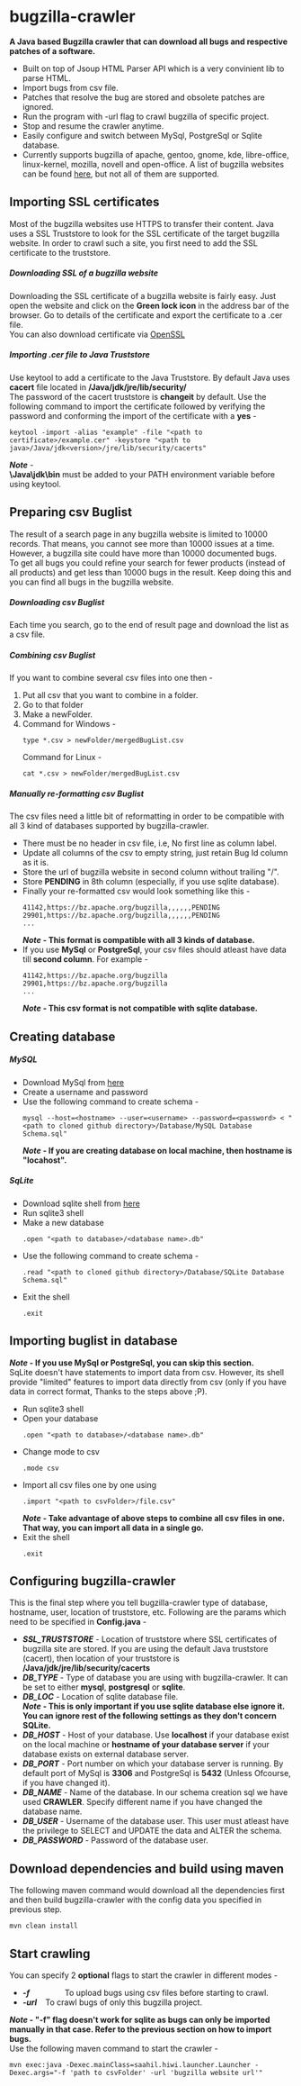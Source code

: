# bugzilla-crawler
**A Java based Bugzilla crawler that can download all bugs and respective patches of a software.**
- Built on top of Jsoup HTML Parser API which is a very convinient lib to parse HTML.
- Import bugs from csv file.
- Patches that resolve the bug are stored and obsolete patches are ignored.
- Run the program with -url flag to crawl bugzilla of specific project.
- Stop and resume the crawler anytime.
- Easily configure and switch between MySql, PostgreSql or Sqlite database. 
- Currently supports bugzilla of apache, gentoo, gnome, kde, libre-office, linux-kernel, mozilla, novell and open-office. A list of bugzilla websites can be found [here](https://www.bugzilla.org/installation-list/), but not all of them are supported.
 
## Importing SSL certificates
Most of the bugzilla websites use HTTPS to transfer their content. Java uses a SSL Truststore to look for the SSL certificate of the target bugzilla website. In order to crawl such a site, you first need to add the SSL certificate to the truststore. 
##### Downloading SSL of a bugzilla website
Downloading the SSL certificate of a bugzilla website is fairly easy. Just open the website and click on the **Green lock icon** in the address bar of the browser. Go to details of the certificate and export the certificate to a .cer file.  
You can also download certificate via [OpenSSL](http://superuser.com/questions/97201/how-to-save-a-remote-server-ssl-certificate-locally-as-a-file)
##### Importing .cer file to Java Truststore
Use keytool to add a certificate to the Java Truststore. By default Java uses **cacert** file located in **<path to java>/Java/jdk<version>/jre/lib/security/**  
The password of the cacert truststore is **changeit** by default. Use the following command to import the certificate followed by verifying the password and conforming the import of the certificate with a **yes** -  
```
keytool -import -alias "example" -file "<path to certificate>/example.cer" -keystore "<path to java>/Java/jdk<version>/jre/lib/security/cacerts"
```
***Note*** -  
**<path to java>\Java\jdk<version>\bin** must be added to your PATH environment variable before using keytool.

## Preparing csv Buglist
The result of a search page in any bugzilla website is limited to 10000 records. That means, you cannot see more than 10000 issues at a time. However, a bugzilla site could have more than 10000 documented bugs.  
To get all bugs you could refine your search for fewer products (instead of all products) and get less than 10000 bugs in the result. Keep doing this and you can find all bugs in the bugzilla website.
##### Downloading csv Buglist
Each time you search, go to the end of result page and download the list as a csv file.
##### Combining csv Buglist
If you want to combine several csv files into one then - 
1. Put all csv that you want to combine in a folder.
2. Go to that folder
3. Make a newFolder.
3. Command for Windows -
   ```
   type *.csv > newFolder/mergedBugList.csv
   ```
   Command for Linux - 
   ```
   cat *.csv > newFolder/mergedBugList.csv
   ```
##### Manually re-formatting csv Buglist
The csv files need a little bit of reformatting in order to be compatible with all 3 kind of databases supported by bugzilla-crawler.
- There must be no header in csv file, i.e, No first line as column label.
- Update all columns of the csv to empty string, just retain Bug Id column as it is.
- Store the url of bugzilla website in second column without trailing "/".
- Store **PENDING** in 8th column (especially, if you use sqlite database).
- Finally your re-formatted csv would look something like this - 
  ```
  41142,https://bz.apache.org/bugzilla,,,,,,PENDING
  29901,https://bz.apache.org/bugzilla,,,,,,PENDING
  ...
  ```
  ***Note* - This format is compatible with all 3 kinds of database.**
- If you use **MySql** or **PostgreSql**, your csv files should atleast have data till **second column**. For example - 
  ```
  41142,https://bz.apache.org/bugzilla
  29901,https://bz.apache.org/bugzilla
  ...
  ```
  ***Note* - This csv format is not compatible with sqlite database.**  
## Creating database
##### MySQL
- Download MySql from [here](http://dev.mysql.com/downloads/mysql/)
- Create a username and password
- Use the following command to create schema - 
  ```
  mysql --host=<hostname> --user=<username> --password=<password> < "<path to cloned github directory>/Database/MySQL Database Schema.sql"
  ```
    ***Note* - If you are creating database on local machine, then hostname is "locahost".**  
##### SqLite
- Download sqlite shell from [here](https://www.sqlite.org/download.html)
- Run sqlite3 shell
- Make a new database
  ```
  .open "<path to database>/<database name>.db"
  ```
- Use the following command to create schema - 
  ```
  .read "<path to cloned github directory>/Database/SQLite Database Schema.sql"
  ```
- Exit the shell
  ```
  .exit
  ```
## Importing buglist in database
***Note* - If you use MySql or PostgreSql, you can skip this section.**  
SqLite doesn't have statements to import data from csv. However, its shell provide "limited" features to import data directly from csv (only if you have data in correct format, Thanks to the steps above ;P).   
- Run sqlite3 shell
- Open your database
  ```
  .open "<path to database>/<database name>.db"
  ```
- Change mode to csv
  ```
  .mode csv
  ```
- Import all csv files one by one using
  ```
  .import "<path to csvFolder>/file.csv"
  ```
  ***Note* - Take advantage of above steps to combine all csv files in one. That way, you can import all data in a single go.**
- Exit the shell
  ```
  .exit
  ```
## Configuring bugzilla-crawler
This is the final step where you tell bugzilla-crawler type of database, hostname, user, location of truststore, etc. Following are the params which need to be specified in **Config.java** -
- ***SSL_TRUSTSTORE*** - Location of truststore where SSL certificates of bugzilla site are stored. If you are using the default Java truststore (cacert), then location of your truststore is **<path to java>/Java/jdk<version>/jre/lib/security/cacerts**
- ***DB_TYPE*** - Type of database you are using with bugzilla-crawler. It can be set to either **mysql**, **postgresql** or **sqlite**.
- ***DB_LOC*** - Location of sqlite database file.  
***Note* - This is only important if you use sqlite database else ignore it. You can ignore rest of the following settings as they don't concern SQLite.**
- ***DB_HOST*** - Host of your database. Use **localhost** if your database exist on the local machine or **hostname of your database server** if your database exists on external database server.
- ***DB_PORT*** - Port number on which your database server is running. By default port of MySql is **3306** and PostgreSql is **5432** (Unless Ofcourse, if you have changed it).
- ***DB_NAME*** - Name of the database. In our schema creation sql we have used **CRAWLER**. Specify different name if you have changed the database name.
- ***DB_USER*** - Username of the database user. This user must atleast have the privilege to SELECT and UPDATE the data and ALTER the schema.
- ***DB_PASSWORD*** - Password of the database user.
## Download dependencies and build using maven
The following maven command would download all the dependencies first and then build bugzilla-crawler with the config data you specified in previous step.
```
mvn clean install
```
## Start crawling
You can specify 2 **optional** flags to start the crawler in different modes -  
- ***-f <path to csv folder>***&nbsp;&nbsp;&nbsp;&nbsp;&nbsp;&nbsp;&nbsp;&nbsp;&nbsp;&nbsp;&nbsp;&nbsp;&nbsp;&nbsp; To upload bugs using csv files before starting to crawl.
- ***-url <bugzilla website url>***&nbsp;&nbsp; To crawl bugs of only this bugzilla project.  

***Note* - "-f" flag doesn't work for sqlite as bugs can only be imported manually in that case. Refer to the previous section on how to import bugs.**  
Use the following maven command to start the crawler - 
```
mvn exec:java -Dexec.mainClass=saahil.hiwi.launcher.Launcher -Dexec.args="-f 'path to csvFolder' -url 'bugzilla website url'"
```